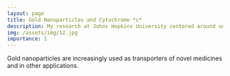 ```yaml
---
layout: page
title: Gold Nanoparticles and Cytochrome *c*
description: My research at Johns Hopkins University centered around understanding how the cytochrome *c* protein interacts with gold nanoparticles.
img: /assets/img/12.jpg
importance: 1
---
```


Gold nanoparticles are increasingly used as transporters of novel medicines and in other applications.